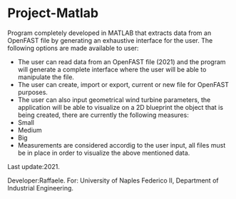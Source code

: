 # Project-Matlab
Program completely developed in MATLAB that extracts data from an OpenFAST file by generating an exhaustive interface for the user.
The following options are made available to user:
- The user can read data from an OpenFAST file (2021) and the program will generate a complete interface where the user will be able to manipulate the file.
- The user can create, import or export, current or new file for OpenFAST purposes.
- The user can also input geometrical wind turbine parameters, the application will be able to visualize on a 2D blueprint the object that is being created,
there are currently the following measures:
- Small
- Medium
- Big 
- Measurements are considered accordig to the user input, all files must be in place in order to visualize the above mentioned data.

Last update:2021.

Developer:Raffaele.
For: University of Naples Federico II, Department of Industrial Engineering.
